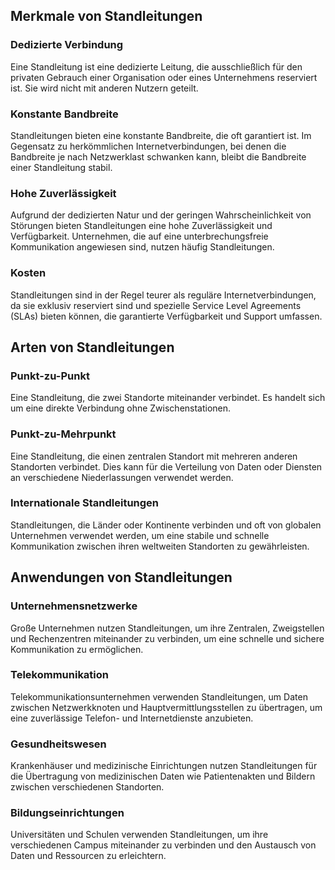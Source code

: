 ## Merkmale von Standleitungen

### Dedizierte Verbindung
Eine Standleitung ist eine dedizierte Leitung, die ausschließlich für den privaten Gebrauch einer Organisation oder eines Unternehmens reserviert ist. Sie wird nicht mit anderen Nutzern geteilt.

### Konstante Bandbreite
Standleitungen bieten eine konstante Bandbreite, die oft garantiert ist. Im Gegensatz zu herkömmlichen Internetverbindungen, bei denen die Bandbreite je nach Netzwerklast schwanken kann, bleibt die Bandbreite einer Standleitung stabil.

### Hohe Zuverlässigkeit
Aufgrund der dedizierten Natur und der geringen Wahrscheinlichkeit von Störungen bieten Standleitungen eine hohe Zuverlässigkeit und Verfügbarkeit. Unternehmen, die auf eine unterbrechungsfreie Kommunikation angewiesen sind, nutzen häufig Standleitungen.

### Kosten
Standleitungen sind in der Regel teurer als reguläre Internetverbindungen, da sie exklusiv reserviert sind und spezielle Service Level Agreements (SLAs) bieten können, die garantierte Verfügbarkeit und Support umfassen.

## Arten von Standleitungen

### Punkt-zu-Punkt
Eine Standleitung, die zwei Standorte miteinander verbindet. Es handelt sich um eine direkte Verbindung ohne Zwischenstationen.

### Punkt-zu-Mehrpunkt
Eine Standleitung, die einen zentralen Standort mit mehreren anderen Standorten verbindet. Dies kann für die Verteilung von Daten oder Diensten an verschiedene Niederlassungen verwendet werden.

### Internationale Standleitungen
Standleitungen, die Länder oder Kontinente verbinden und oft von globalen Unternehmen verwendet werden, um eine stabile und schnelle Kommunikation zwischen ihren weltweiten Standorten zu gewährleisten.

## Anwendungen von Standleitungen

### Unternehmensnetzwerke
Große Unternehmen nutzen Standleitungen, um ihre Zentralen, Zweigstellen und Rechenzentren miteinander zu verbinden, um eine schnelle und sichere Kommunikation zu ermöglichen.

### Telekommunikation
Telekommunikationsunternehmen verwenden Standleitungen, um Daten zwischen Netzwerkknoten und Hauptvermittlungsstellen zu übertragen, um eine zuverlässige Telefon- und Internetdienste anzubieten.

### Gesundheitswesen
Krankenhäuser und medizinische Einrichtungen nutzen Standleitungen für die Übertragung von medizinischen Daten wie Patientenakten und Bildern zwischen verschiedenen Standorten.

### Bildungseinrichtungen
Universitäten und Schulen verwenden Standleitungen, um ihre verschiedenen Campus miteinander zu verbinden und den Austausch von Daten und Ressourcen zu erleichtern.

